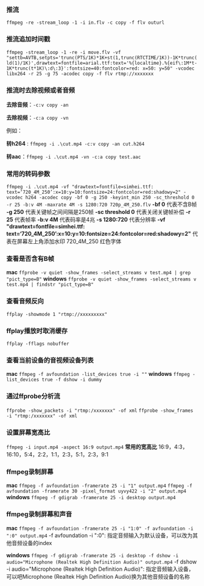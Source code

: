 ### 推流
`ffmpeg -re -stream_loop -1 -i in.flv -c copy -f flv outurl`
### 推流追加时间戳
`ffmpeg -stream_loop -1 -re -i move.flv -vf "settb=AVTB,setpts='trunc(PTS/1K)*1K+st(1,trunc(RTCTIME/1K))-1K*trunc(ld(1)/1K)',drawtext=fontfile=arial.ttf:text='%{localtime}.%{eif\:1M*t-1K*trunc(t*1K)\:d\:3}':fontsize=40:fontcolor=red: x=50: y=50" -vcodec libx264 -r 25 -g 75 -acodec copy -f flv rtmp://xxxxxxx`

### 推流时去除视频或者音频
**去除音频**：`-c:v copy -an`

**去除视频**：`-c:a copy -vn`

例如：

**转h264** : `ffmpeg -i .\cut.mp4 -c:v copy -an cut.h264`

**转aac**：`ffmpeg -i .\cut.mp4 -vn -c:a copy test.aac`

### 常用的转码参数
`ffmpeg -i .\cut.mp4 -vf "drawtext=fontfile=simhei.ttf: text=‘720_4M_250’:x=10:y=10:fontsize=24:fontcolor=red:shadowy=2" -vcodec h264 -acodec copy -bf 0 -g 250 -keyint_min 250 -sc_threshold 0 -r 25 -b:v 4M -maxrate 4M -s 1280:720 720p_4M_250.flv`
**-bf 0** 代表不含B帧
**-g 250** 代表关键帧之间间隔是250帧
**-sc threshold 0** 代表关闭关键帧补偿
**-r 25** 代表帧率
**-b:v 4M** 代表码率是4兆
**-s 1280:720** 代表分辨率
**-vf "drawtext=fontfile=simhei.ttf: text=‘720_4M_250’:x=10:y=10:fontsize=24:fontcolor=red:shadowy=2"**  代表在屏幕左上角添加水印 720_4M_250 红色字体

### 查看是否含有B帧
**mac**
`ffprobe -v quiet -show_frames -select_streams v test.mp4 | grep "pict_type=B"`
**windows**
`ffprobe -v quiet -show_frames -select_streams v test.mp4 | findstr "pict_type=B"`

### 查看音频反向
`ffplay -showmode 1 "rtmp://xxxxxxxxx"`
### ffplay播放时取消缓存
`ffplay -fflags nobuffer`

### 查看当前设备的音视频设备列表
**mac**
`ffmpeg -f avfoundation -list_devices true -i ""`
**windows**
`ffmpeg -list_devices true -f dshow -i dummy`

### 通过ffprobe分析流
`ffprobe -show_packets -i "rtmp:/xxxxxxx" -of xml`
`ffprobe -show_frames -i "rtmp:/xxxxxxx" -of xml`

### 设置屏幕宽高比
`ffmpeg -i input.mp4 -aspect 16:9 output.mp4`
**常用的宽高比** 16:9，4:3，16:10，5:4，2:2，1:1，2:3，5:1，2:3，9:1
### ffmpeg录制屏幕
**mac**
`ffmpeg -f avfoundation -framerate 25 -i "1" output.mp4`
`ffmpeg -f avfoundation -framerate 30 -pixel_format uyvy422 -i "2" output.mp4`
**windows**
`ffmpeg -f gdigrab -framerate 25 -i desktop output.mp4`

### ffmpeg录制屏幕和声音
**mac**
`ffmpeg -f avfoundation -framerate 25 -i "1:0" -f avfoundation -i ":0" output.mp4`
-f avfoundation -i ":0": 指定音频输入为默认设备，可以改为其他音频设备的index

**windows**
`ffmpeg -f gdigrab -framerate 25 -i desktop -f dshow -i audio="Microphone (Realtek High Definition Audio)" output.mp4`
-f dshow -i audio="Microphone (Realtek High Definition Audio)": 指定音频输入设备，可以吧Microphone (Realtek High Definition Audio)换为其他音频设备的名称
<!--stackedit_data:
eyJoaXN0b3J5IjpbMjExOTI2MjIyMiwxODgyNTA3OTQ2LDE4OD
I1MDc5NDYsNzMwOTk4MTE2XX0=
-->